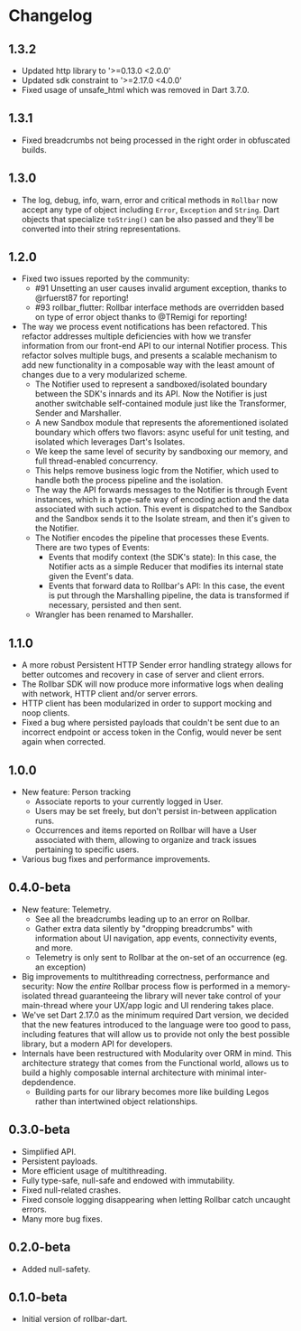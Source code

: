 # Changelog

## 1.3.2

- Updated http library to '>=0.13.0 <2.0.0'
- Updated sdk constraint to '>=2.17.0 <4.0.0'
- Fixed usage of unsafe_html which was removed in Dart 3.7.0.

## 1.3.1

- Fixed breadcrumbs not being processed in the right order in obfuscated builds.

## 1.3.0

- The log, debug, info, warn, error and critical methods in `Rollbar` now accept any type of object including `Error`, `Exception` and `String`. Dart objects that specialize `toString()` can be also passed and they'll be converted into their string representations.

## 1.2.0

- Fixed two issues reported by the community:
  - #91 Unsetting an user causes invalid argument exception, thanks to @rfuerst87 for reporting!
  - #93 rollbar_flutter: Rollbar interface methods are overridden based on type of error object thanks to @TRemigi for reporting!
- The way we process event notifications has been refactored. This refactor addresses multiple deficiencies with how we transfer information from our front-end API to our internal Notifier process. This refactor solves multiple bugs, and presents a scalable mechanism to add new functionality in a composable way with the least amount of changes due to a very modularized scheme.
  - The Notifier used to represent a sandboxed/isolated boundary between the SDK's innards and its API. Now the Notifier is just another switchable self-contained module just like the Transformer, Sender and Marshaller.
  - A new Sandbox module that represents the aforementioned isolated boundary which offers two flavors: async useful for unit testing, and isolated which leverages Dart's Isolates.
  - We keep the same level of security by sandboxing our memory, and full thread-enabled concurrency.
  - This helps remove business logic from the Notifier, which used to handle both the process pipeline and the isolation.
  - The way the API forwards messages to the Notifier is through Event instances, which is a type-safe way of encoding action and the data associated with such action. This event is dispatched to the Sandbox and the Sandbox sends it to the Isolate stream, and then it's given to the Notifier.
  - The Notifier encodes the pipeline that processes these Events. There are two types of Events:
    - Events that modify context (the SDK's state): In this case, the Notifier acts as a simple Reducer that modifies its internal state given the Event's data.
    - Events that forward data to Rollbar's API: In this case, the event is put through the Marshalling pipeline, the data is transformed if necessary, persisted and then sent.
  - Wrangler has been renamed to Marshaller.

## 1.1.0

- A more robust Persistent HTTP Sender error handling strategy allows for better outcomes and recovery in case of server and client errors.
- The Rollbar SDK will now produce more informative logs when dealing with network, HTTP client and/or server errors.
- HTTP client has been modularized in order to support mocking and noop clients.
- Fixed a bug where persisted payloads that couldn't be sent due to an incorrect endpoint or access token in the Config, would never be sent again when corrected.

## 1.0.0

- New feature: Person tracking
  - Associate reports to your currently logged in User.
  - Users may be set freely, but don't persist in-between application runs.
  - Occurrences and items reported on Rollbar will have a User associated with them, allowing to organize and track issues pertaining to specific users.
- Various bug fixes and performance improvements.

## 0.4.0-beta

- New feature: Telemetry.
  - See all the breadcrumbs leading up to an error on Rollbar.
  - Gather extra data silently by "dropping breadcrumbs" with information about UI navigation, app events, connectivity events, and more.
  - Telemetry is only sent to Rollbar at the on-set of an occurrence (eg. an exception)
- Big improvements to multithreading correctness, performance and security: Now the _entire_ Rollbar process flow is performed in a memory-isolated thread guaranteeing the library will never take control of your main-thread where your UX/app logic and UI rendering takes place.
- We've set Dart 2.17.0 as the minimum required Dart version, we decided that the new features introduced to the language were too good to pass, including features that will allow us to provide not only the best possible library, but a modern API for developers.
- Internals have been restructured with Modularity over ORM in mind. This architecture strategy that comes from the Functional world, allows us to build a highly composable internal architecture with minimal inter-depdendence.
  - Building parts for our library becomes more like building Legos rather than intertwined object relationships.

## 0.3.0-beta

- Simplified API.
- Persistent payloads.
- More efficient usage of multithreading.
- Fully type-safe, null-safe and endowed with immutability.
- Fixed null-related crashes.
- Fixed console logging disappearing when letting Rollbar catch uncaught errors.
- Many more bug fixes.

## 0.2.0-beta

- Added null-safety.

## 0.1.0-beta

- Initial version of rollbar-dart.
